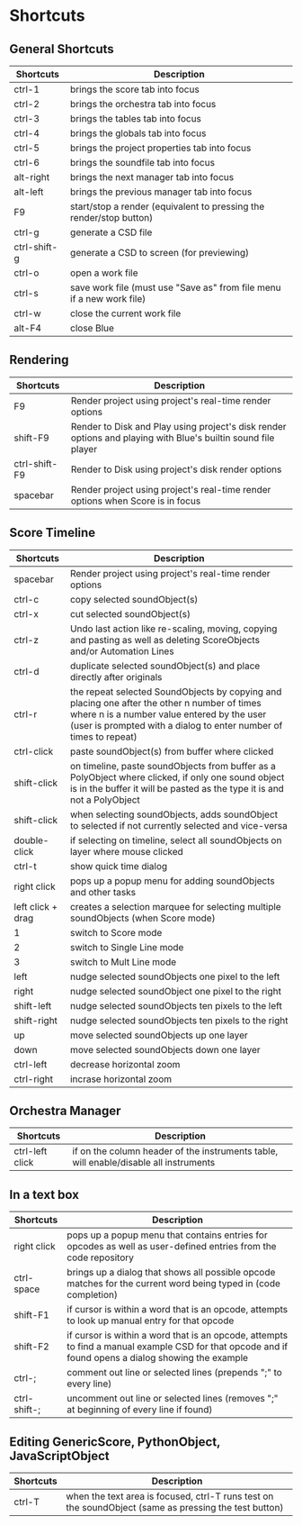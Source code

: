# Shortcuts

## General Shortcuts

| Shortcuts    | Description                                                           |
| ------------ | --------------------------------------------------------------------- |
| ctrl-1       | brings the score tab into focus                                       |
| ctrl-2       | brings the orchestra tab into focus                                   |
| ctrl-3       | brings the tables tab into focus                                      |
| ctrl-4       | brings the globals tab into focus                                     |
| ctrl-5       | brings the project properties tab into focus                          |
| ctrl-6       | brings the soundfile tab into focus                                   |
| alt-right    | brings the next manager tab into focus                                |
| alt-left     | brings the previous manager tab into focus                            |
| F9           | start/stop a render (equivalent to pressing the render/stop button)   |
| ctrl-g       | generate a CSD file                                                   |
| ctrl-shift-g | generate a CSD to screen (for previewing)                             |
| ctrl-o       | open a work file                                                      |
| ctrl-s       | save work file (must use "Save as" from file menu if a new work file) |
| ctrl-w       | close the current work file                                           |
| alt-F4       | close Blue                                                            |

## Rendering

| Shortcuts     | Description                                                                                                   |
| ------------- | ------------------------------------------------------------------------------------------------------------- |
| F9            | Render project using project's real-time render options                                                       |
| shift-F9      | Render to Disk and Play using project's disk render options and playing with Blue's builtin sound file player |
| ctrl-shift-F9 | Render to Disk using project's disk render options                                                            |
| spacebar      | Render project using project's real-time render options when Score is in focus                                |


## Score Timeline

| Shortcuts         | Description                                                                                                                                                                                                     |
| ----------------- | --------------------------------------------------------------------------------------------------------------------------------------------------------------------------------------------------------------- |
| spacebar          | Render project using project's real-time render options |
| ctrl-c            | copy selected soundObject(s)                                                                                                                                                                                    |
| ctrl-x            | cut selected soundObject(s)                                                                                                                                                                                     |
| ctrl-z            | Undo last action like re-scaling, moving, copying and pasting as well as deleting ScoreObjects and/or Automation Lines                                                                                                                                                                                     |
| ctrl-d            | duplicate selected soundObject(s) and place directly after originals                                                                                                                                            |
| ctrl-r            | the repeat selected SoundObjects by copying and placing one after the other n number of times where n is a number value entered by the user (user is prompted with a dialog to enter number of times to repeat) |
| ctrl-click        | paste soundObject(s) from buffer where clicked                                                                                                                                                                  |
| shift-click       | on timeline, paste soundObjects from buffer as a PolyObject where clicked, if only one sound object is in the buffer it will be pasted as the type it is and not a PolyObject                                   |
| shift-click       | when selecting soundObjects, adds soundObject to selected if not currently selected and vice-versa                                                                                                              |
| double-click      | if selecting on timeline, select all soundObjects on layer where mouse clicked                                                                                                                                  |
| ctrl-t            | show quick time dialog                                                                                                                                                                                          |
| right click       | pops up a popup menu for adding soundObjects and other tasks                                                                                                                                                    |
| left click + drag | creates a selection marquee for selecting multiple soundObjects (when Score mode)                                                                                                                               |
| 1                 | switch to Score mode                                                                                                                                                                                            |
| 2                 | switch to Single Line mode                                                                                                                                                                                      |
| 3                 | switch to Mult Line mode                                                                                                                                                                                        |
| left              | nudge selected soundObjects one pixel to the left                                                                                                                                                               |
| right             | nudge selected soundObject one pixel to the right                                                                                                                                                               |
| shift-left        | nudge selected soundObjects ten pixels to the left                                                                                                                                                              |
| shift-right       | nudge selected soundObjects ten pixels to the right                                                                                                                                                             |
| up                | move selected soundObjects up one layer                                                                                                                                                                         |
| down              | move selected soundObjects down one layer                                                                                                                                                                       |
| ctrl-left         | decrease horizontal zoom                                                                                                                                                                                        |
| ctrl-right        | incrase horizontal zoom                                                                                                                                                                                         |

##  Orchestra Manager


| Shortcuts       | Description                                                                           |
| --------------- | ------------------------------------------------------------------------------------- |
| ctrl-left click | if on the column header of the instruments table, will enable/disable all instruments |


## In a text box

| Shortcuts    | Description                                                                                                                                         |
| ------------ | --------------------------------------------------------------------------------------------------------------------------------------------------- |
| right click  | pops up a popup menu that contains entries for opcodes as well as user-defined entries from the code repository                                     |
| ctrl-space   | brings up a dialog that shows all possible opcode matches for the current word being typed in (code completion)                                     |
| shift-F1     | if cursor is within a word that is an opcode, attempts to look up manual entry for that opcode                                                      |
| shift-F2     | if cursor is within a word that is an opcode, attempts to find a manual example CSD for that opcode and if found opens a dialog showing the example |
| ctrl-;       | comment out line or selected lines (prepends ";" to every line)                                                                                     |
| ctrl-shift-; | uncomment out line or selected lines (removes ";" at beginning of every line if found)                                                              |

## Editing GenericScore, PythonObject, JavaScriptObject


| Shortcuts | Description                                                                                           |
| --------- | ----------------------------------------------------------------------------------------------------- |
| ctrl-T    | when the text area is focused, ctrl-T runs test on the soundObject (same as pressing the test button) |

